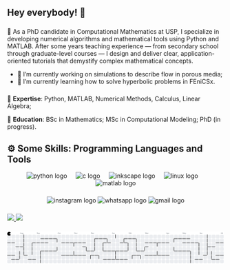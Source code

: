 ## Hey everybody! 👋

###

📌 As a PhD candidate in Computational Mathematics at USP, I specialize in developing numerical algorithms and mathematical tools using Python and MATLAB. After some years teaching experience — from secondary school through graduate-level courses — I design and deliver clear, application-oriented tutorials that demystify complex mathematical concepts.

- 🔭 I’m currently working on simulations to describe flow in porous media;
- 🌱 I’m currently learning how to solve hyperbolic problems in FEniCSx.

###

🔹 **Expertise**: Python, MATLAB, Numerical Methods, Calculus, Linear Algebra;

🔹 **Education**: BSc in Mathematics; MSc in Computational Modeling; PhD (in progress).

## ⚙️ Some Skills: Programming Languages and Tools

<div align="center">
  <img src="https://cdn.jsdelivr.net/gh/devicons/devicon/icons/python/python-original.svg" height="60" alt="python logo"  />
  <img width="12" />
  <img src="https://cdn.jsdelivr.net/gh/devicons/devicon/icons/c/c-original.svg" height="60" alt="c logo"  />
  <img width="12" />
  <img src="https://cdn.jsdelivr.net/gh/devicons/devicon/icons/inkscape/inkscape-original.svg" height="60" alt="inkscape logo"  />
  <img width="12" />
  <img src="https://cdn.jsdelivr.net/gh/devicons/devicon/icons/linux/linux-original.svg" height="60" alt="linux logo"  />
  <img width="12" />
  <img src="https://cdn.jsdelivr.net/gh/devicons/devicon/icons/matlab/matlab-original.svg" height="60" alt="matlab logo"  />
</div>

###

<div align="center">
  <img src="https://img.shields.io/static/v1?message=Instagram&logo=instagram&label=&color=E4405F&logoColor=white&labelColor=&style=for-the-badge" height="25" alt="instagram logo"  />
  <img src="https://img.shields.io/static/v1?message=Whatsapp&logo=whatsapp&label=&color=25D366&logoColor=white&labelColor=&style=for-the-badge" height="25" alt="whatsapp logo"  />
  <img src="https://img.shields.io/static/v1?message=Gmail&logo=gmail&label=&color=D14836&logoColor=white&labelColor=&style=for-the-badge" height="25" alt="gmail logo"  />
</div>

###

<div>
  <a href="https://beacons.ai/Uebert">
  <img height="180em" src="https://github-readme-stats.vercel.app/api?username=Uebert&show_icons=true&include_all_commits=true&count_private=true&theme=dark&locale=en" />
  <img height="180em" src="https://github-readme-stats.vercel.app/api/top-langs/?username=Uebert&locale=en&layout=compact&langs_count=16&theme=dark" />
</div>

###

<picture>
  <source media="(prefers-color-scheme: dark)" srcset="https://raw.githubusercontent.com/Uebert/Uebert/output/pacman-contribution-graph-dark.svg">
  <source media="(prefers-color-scheme: light)" srcset="https://raw.githubusercontent.com/Uebert/Uebert/output/pacman-contribution-graph.svg">
  <img alt="pacman contribution graph" src="https://raw.githubusercontent.com/Uebert/Uebert/output/pacman-contribution-graph.svg">
</picture>

###

<!--
###
<picture>
  <source media="(prefers-color-scheme: dark)" srcset="https://raw.githubusercontent.com/Uebert/Uebert/output/pacman-contribution-graph-dark.svg">
  <source media="(prefers-color-scheme: light)" srcset="https://raw.githubusercontent.com/Uebert/Uebert/output/pacman-contribution-graph.svg">
  <img alt="pacman contribution graph" src="https://raw.githubusercontent.com/Uebert/Uebert/output/pacman-contribution-graph.svg">
</picture>
###
-->
